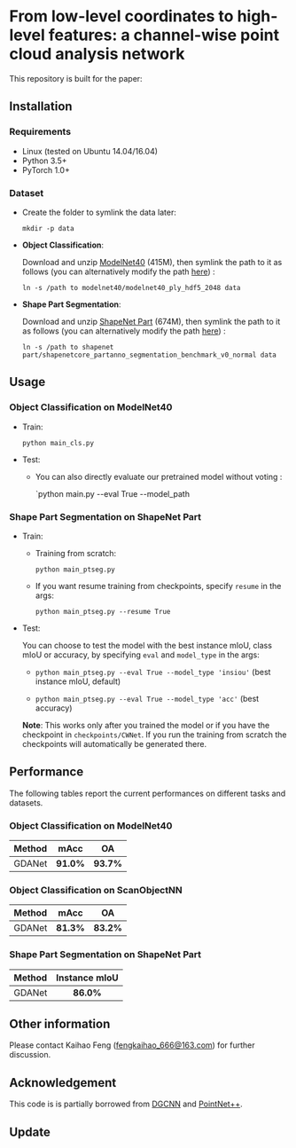 # From low-level coordinates to high-level features: a channel-wise point cloud analysis network
This repository is built for the paper:


## Installation


### Requirements
* Linux (tested on Ubuntu 14.04/16.04)
* Python 3.5+
* PyTorch 1.0+

### Dataset
* Create the folder to symlink the data later:

    `mkdir -p data`

* __Object Classification__:

    Download and unzip [ModelNet40](https://shapenet.cs.stanford.edu/media/modelnet40_ply_hdf5_2048.zip) (415M), then symlink the path to it as follows (you can alternatively modify the path [here](https://github.com/mutianxu/GDANet/blob/main/util/data_util.py#L12)) :

    `ln -s /path to modelnet40/modelnet40_ply_hdf5_2048 data`

* __Shape Part Segmentation__:

    Download and unzip [ShapeNet Part](https://shapenet.cs.stanford.edu/media/shapenetcore_partanno_segmentation_benchmark_v0_normal.zip) (674M), then symlink the path to it as follows (you can alternatively modify the path [here](https://github.com/mutianxu/GDANet/blob/main/util/data_util.py#L70)) :

    `ln -s /path to shapenet part/shapenetcore_partanno_segmentation_benchmark_v0_normal data`

## Usage

### Object Classification on ModelNet40
* Train:

    `python main_cls.py`

* Test:

    * You can also directly evaluate our pretrained model without voting :

        `python main.py --eval True --model_path 

### Shape Part Segmentation on ShapeNet Part
* Train:
    * Training from scratch:

        `python main_ptseg.py`

    * If you want resume training from checkpoints, specify `resume` in the args:

        `python main_ptseg.py --resume True`

* Test:

    You can choose to test the model with the best instance mIoU, class mIoU or accuracy, by specifying `eval` and `model_type` in the args:

    * `python main_ptseg.py --eval True --model_type 'insiou'` (best instance mIoU, default)

    * `python main_ptseg.py --eval True --model_type 'acc'` (best accuracy)

    **Note**: This works only after you trained the model or if you have the checkpoint in `checkpoints/CWNet`. If you run the training from scratch the checkpoints will automatically be generated there.
 

## Performance
The following tables report the current performances on different tasks and datasets.

### Object Classification on ModelNet40

| Method | mAcc | OA |
| :--- | :---: | :---: |
| GDANet      | **91.0%**| **93.7%** |

### Object Classification on ScanObjectNN

| Method | mAcc | OA |
| :--- | :---: | :---: |
| GDANet      |  **81.3%**  | **83.2%** |

### Shape Part Segmentation on ShapeNet Part
| Method  | Instance mIoU |
| :--- | :---: |
| GDANet    | **86.0%** |

## Other information

Please contact Kaihao Feng (fengkaihao_666@163.com) for further discussion.

## Acknowledgement
This code is is partially borrowed from [DGCNN](https://github.com/WangYueFt/dgcnn) and [PointNet++](https://github.com/charlesq34/pointnet2).  

## Update


